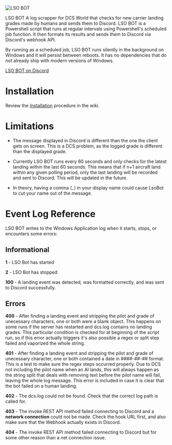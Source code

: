 ![LSO BOT](https://i.imgur.com/Sdd379E.png)

 LSO BOT
A log scrapper for DCS World that checks for new carrier landing grades made by humans and sends them to Discord. LSO BOT is a Powershell script that runs at regular intervals using Powershell's scheduled job function. It then formats its results and sends them to Discord via Discord's webhook API. 

By running as a scheduled job, LSO BOT runs silently in the background on Windows and it will persist between reboots. It has no dependencies that do not already ship with modern versions of Windows. 

[LSO BOT on Discord](https://discord.gg/nr9xb6YJfw)

# Installation

Review the [Installation](https://github.com/YoloWingPixie/lsobot/wiki/Installation-Guide) procedure in the wiki.

# Limitations

* The message displayed in Discord is different than the one the client gets on screen. This is a DCS problem, as the logged grade is different than the displayed grade.

* Currently LSO BOT runs every 60 seconds and only checks for the latest landing within the last 60 seconds. This means that if n+1 aircraft land within any given polling period, only the last landing will be recorded and sent to Discord. This will be updated in the future.

* In theory, having a comma (`,`) in your display name could cause LsoBot to cut your name out of the message. 

# Event Log Reference
LSO BOT writes to the Windows Application log when it starts, stops, or encounters some errors:

## Informational

**1** - LSO Bot has started

**2** - LSO Bot has stopped

**100** - A landing event was detected, was formatted correctly, and was sent to Discord successfully.

## Errors
**400** - After finding a landing event and stripping the pilot and grade of unecessary characters, one or both were a blank object. This happens on some runs if the server has restarted and dcs.log contains no landing grades. This particular condition is checked for at beginning of the script run, so if this error actually triggers it's also possible a regex or split step failed and vaporized the whole string.

**401** - After finding a landing event and stripping the pilot and grade of unecessary character, one or both contained a date in ####-##-## format. This is a test to make sure the regex steps occurred properly. Due to DCS not including the pilot name when an AI lands, this will always happen as the string split that deals with removing text before the pilot name will fail, leaving the whole log message. This error is included in case it is clear that the bot failed on a human landing.

**402** - The dcs.log could not be found. Check that the correct log path is called for.

**403** - The invoke REST API method failed connecting to Discord and a **network connection** could not be made. Check the hook URL first, and also make sure that the Webhook actually exists in Discord.

**404** - The invoke REST API method failed connecting to Discord but for some other reason than a net connection issue.
